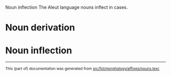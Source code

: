 Noun inflection
The Aleut language nouns inflect in cases.

# Noun derivation

# Noun inflection

* * *

<small>This (part of) documentation was generated from [src/fst/morphology/affixes/nouns.lexc](https://github.com/giellalt/lang-ale/blob/main/src/fst/morphology/affixes/nouns.lexc)</small>
